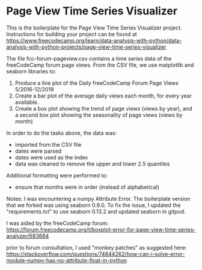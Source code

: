 # Page View Time Series Visualizer

This is the boilerplate for the Page View Time Series Visualizer project. Instructions for building your project can be found at https://www.freecodecamp.org/learn/data-analysis-with-python/data-analysis-with-python-projects/page-view-time-series-visualizer


The file fcc-forum-pageview.csv contains a time series data of the freeCodeCamp forum page views.
From the CSV file, we use matplotlib and seaborn libraries to:

1. Produce a line plot of the Daily freeCodeCamp Forum Page Views 5/2016-12/2019
2. Create a bar plot of the average daily views each month, for every year available.
3. Create a box plot showing the trend of page views (views by year), and a second box plot showing the seasonality of page views (views by month)

In order to do the tasks above, the data was:
- imported from the CSV file
- dates were parsed
- dates were used as the index
- data was cleaned to remove the upper and lower 2.5 quantiles 

Additional formatting were performed to:
- ensure that months were in order (instead of alphabetical)


Notes: I was encountering a numpy Attribute Error. The boilerplate version that we forked was using seaborn 0.9.0. To fix the issue, I updated the "requirements.txt" to use seaborn 0.13.2
and updated seaborn in gitpod.

I was aided by the freeCodeCamp forum:
https://forum.freecodecamp.org/t/boxplot-error-for-page-view-time-series-analyzer/683684

prior to forum consultation, I used "monkey patches" as suggested here:
https://stackoverflow.com/questions/74844262/how-can-i-solve-error-module-numpy-has-no-attribute-float-in-python